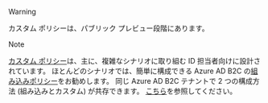 >[!WARNING]
> カスタム ポリシーは、パブリック プレビュー段階にあります。

>[!NOTE]
> [カスタム ポリシー](..\articles\active-directory-b2c\active-directory-b2c-overview-custom.md#custom-policies)は、主に、複雑なシナリオに取り組む ID 担当者向けに設計されています。  ほとんどのシナリオでは、簡単に構成できる Azure AD B2C の[組み込みポリシー](..\articles\active-directory-b2c\active-directory-b2c-overview-custom.md)をお勧めします。 同じ Azure AD B2C テナントで 2 つの構成方法 (組み込みとカスタム) が共存できます。 [こちら](..\articles\active-directory-b2c\active-directory-b2c-overview-custom.md)を参照してください。
